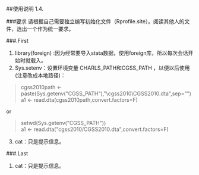##使用说明
1.4.

###要求
请根据自己需要独立编写初始化文件（Rprofile.site）。阅读其他人的文件，选出一个作为统一要求。

###.First
1. library(foreign) :因为经常要导入stata数据，使用foreign库，所以每次会话开始时就载入。
2. Sys.setenv：设置环境变量 CHARLS_PATH和CGSS_PATH ，以便以后使用(注意改成本地路径)：

> cgss2010path <- paste(Sys.getenv("CGSS_PATH"),"\\cgss2010\\CGSS2010.dta",sep="")  
> a1 <- read.dta(cgss2010path,convert.factors=F)

or
> setwd(Sys.getenv("CGSS_PATH"))  
> a1 <- read.dta("cgss2010/CGSS2010.dta",convert.factors=F)

3. cat：只是提示信息。

###.Last
1. cat：只是提示信息。
